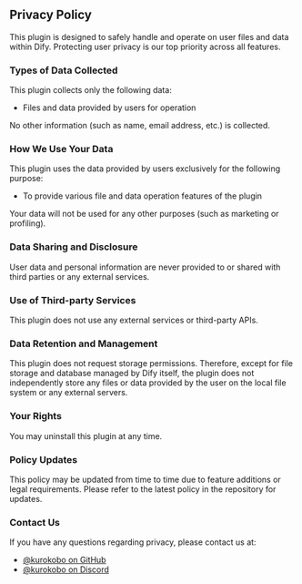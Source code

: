 ## Privacy Policy

This plugin is designed to safely handle and operate on user files and data within Dify.
Protecting user privacy is our top priority across all features.

### Types of Data Collected

This plugin collects only the following data:

- Files and data provided by users for operation

No other information (such as name, email address, etc.) is collected.

### How We Use Your Data

This plugin uses the data provided by users exclusively for the following purpose:

- To provide various file and data operation features of the plugin

Your data will not be used for any other purposes (such as marketing or profiling).

### Data Sharing and Disclosure

User data and personal information are never provided to or shared with third parties or any external services.

### Use of Third-party Services

This plugin does not use any external services or third-party APIs.

### Data Retention and Management

This plugin does not request storage permissions.
Therefore, except for file storage and database managed by Dify itself, the plugin does not independently store any files or data provided by the user on the local file system or any external servers.

### Your Rights

You may uninstall this plugin at any time.

### Policy Updates

This policy may be updated from time to time due to feature additions or legal requirements. Please refer to the latest policy in the repository for updates.

### Contact Us

If you have any questions regarding privacy, please contact us at:

- [@kurokobo on GitHub](https://github.com/kurokobo)
- [@kurokobo on Discord](https://discordapp.com/users/483272567797579778)
